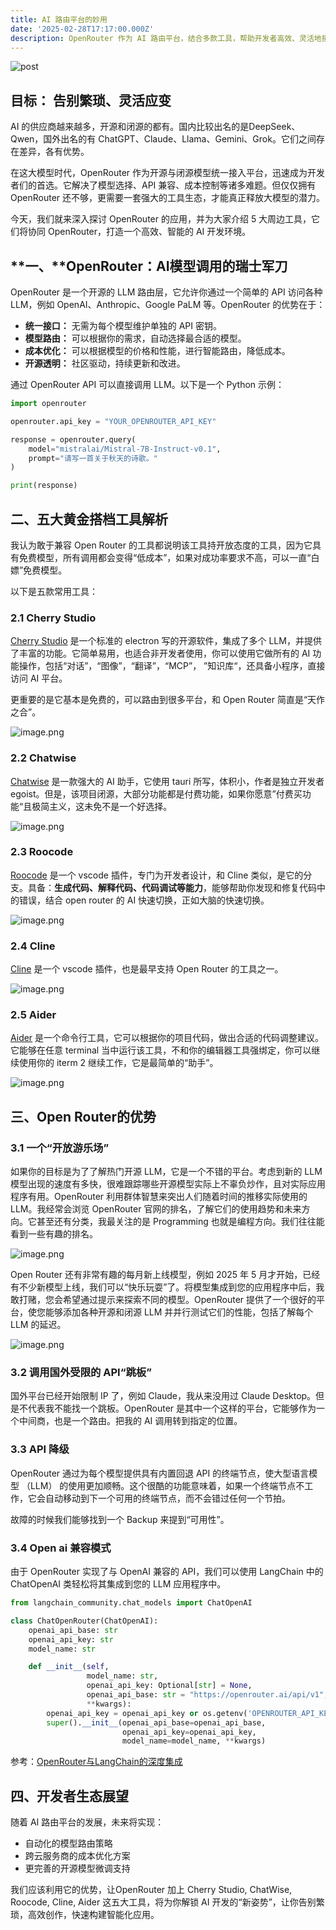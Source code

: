 ```yaml
---
title: AI 路由平台的妙用
date: '2025-02-28T17:17:00.000Z'
description: OpenRouter 作为 AI 路由平台，结合多款工具，帮助开发者高效、灵活地接入和管理多种大模型，提升智能应用开发效率。
---
```



![post](https://brandonxiang.top/img/ai-router.png)

## 目标： **告别繁琐、灵活应变**

AI 的供应商越来越多，开源和闭源的都有。国内比较出名的是DeepSeek、 Qwen，国外出名的有 ChatGPT、Claude、Llama、Gemini、Grok。它们之间存在差异，各有优势。

在这大模型时代，OpenRouter 作为开源与闭源模型统一接入平台，迅速成为开发者们的首选。它解决了模型选择、API 兼容、成本控制等诸多难题。但仅仅拥有 OpenRouter 还不够，更需要一套强大的工具生态，才能真正释放大模型的潜力。

今天，我们就来深入探讨 OpenRouter 的应用，并为大家介绍 5 大周边工具，它们将协同 OpenRouter，打造一个高效、智能的 AI 开发环境。

## **一、**OpenRouter：**AI模型调用的瑞士军刀**

OpenRouter 是一个开源的 LLM 路由层，它允许你通过一个简单的 API 访问各种 LLM，例如 OpenAI、Anthropic、Google PaLM 等。OpenRouter 的优势在于：

- **统一接口：** 无需为每个模型维护单独的 API 密钥。
- **模型路由：** 可以根据你的需求，自动选择最合适的模型。
- **成本优化：** 可以根据模型的价格和性能，进行智能路由，降低成本。
- **开源透明：** 社区驱动，持续更新和改进。

通过 OpenRouter API 可以直接调用 LLM。以下是一个 Python 示例：

```python
import openrouter

openrouter.api_key = "YOUR_OPENROUTER_API_KEY"

response = openrouter.query(
    model="mistralai/Mistral-7B-Instruct-v0.1",
    prompt="请写一首关于秋天的诗歌。"
)

print(response)
```

## **二、五大黄金搭档工具解析**

我认为敢于兼容 Open Router 的工具都说明该工具持开放态度的工具，因为它具有免费模型，所有调用都会变得“低成本”，如果对成功率要求不高，可以一直“白嫖”免费模型。

以下是五款常用工具：

### 2.1 Cherry Studio

[Cherry Studio](https://cherry.studio/) 是一个标准的 electron 写的开源软件，集成了多个 LLM，并提供了丰富的功能。它简单易用，也适合非开发者使用，你可以使用它做所有的 AI 功能操作，包括“对话”，“图像”，“翻译”，“MCP”， ”知识库“，还具备小程序，直接访问 AI 平台。

更重要的是它基本是免费的，可以路由到很多平台，和 Open Router 简直是“天作之合”。

![image.png](https://brandonxiang.top/img/image.png)

### 2.2 Chatwise

[Chatwise](https://chatwise.ai/) 是一款强大的 AI 助手，它使用 tauri 所写，体积小，作者是独立开发者 egoist。但是，该项目闭源，大部分功能都是付费功能，如果你愿意”付费买功能“且极简主义，这未免不是一个好选择。

![image.png](https://brandonxiang.top/img/image-1.png)

### 2.3 Roocode

[Roocode](https://www.roocode.com/) 是一个 vscode 插件，专门为开发者设计，和 Cline 类似，是它的分支。具备：**生成代码、解释代码、代码调试等能力**，能够帮助你发现和修复代码中的错误，结合 open router 的 AI 快速切换，正如大脑的快速切换。

![image.png](https://brandonxiang.top/img/image-2.png)

### 2.4 Cline

[Cline](https://cline.sh/) 是一个 vscode 插件，也是最早支持 Open Router 的工具之一。

![image.png](https://brandonxiang.top/img/image-3.png)

### 2.5 Aider

[Aider](https://aider.chat/) 是一个命令行工具，它可以根据你的项目代码，做出合适的代码调整建议。它能够在任意 terminal 当中运行该工具，不和你的编辑器工具强绑定，你可以继续使用你的 iterm 2 继续工作，它是最简单的“助手”。

![image.png](https://brandonxiang.top/img/image-4.png)

## 三、Open Router的优势

### 3.1 一个“开放游乐场”

如果你的目标是为了了解热门开源 LLM，它是一个不错的平台。考虑到新的 LLM 模型出现的速度有多快，很难跟踪哪些开源模型实际上不辜负炒作，且对实际应用程序有用。OpenRouter 利用群体智慧来突出人们随着时间的推移实际使用的 LLM。我经常会浏览 OpenRouter 官网的排名，了解它们的使用趋势和未来方向。它甚至还有分类，我最关注的是 Programming 也就是编程方向。我们往往能看到一些有趣的排名。

![image.png](https://brandonxiang.top/img/image-5.png)

Open Router 还有非常有趣的每月新上线模型，例如 2025 年 5 月才开始，已经有不少新模型上线，我们可以“快乐玩耍”了。将模型集成到您的应用程序中后，我敢打赌，您会希望通过提示来探索不同的模型。OpenRouter 提供了一个很好的平台，使您能够添加各种开源和闭源 LLM 并并行测试它们的性能，包括了解每个 LLM 的延迟。

![image.png](https://brandonxiang.top/img/image-6.png)

### 3.2 调用国外受限的 API“跳板”

国外平台已经开始限制 IP 了，例如 Claude，我从来没用过 Claude Desktop。但是不代表我不能找一个跳板。OpenRouter 是其中一个这样的平台，它能够作为一个中间商，也是一个路由。把我的 AI 调用转到指定的位置。

### **3.3 API 降级**

OpenRouter 通过为每个模型提供具有内置回退 API 的终端节点，使大型语言模型 （LLM） 的使用更加顺畅。这个很酷的功能意味着，如果一个终端节点不工作，它会自动移动到下一个可用的终端节点，而不会错过任何一个节拍。

故障的时候我们能够找到一个 Backup 来提到“可用性”。

### 3.4 Open ai 兼容模式

由于 OpenRouter 实现了与 OpenAI 兼容的 API，我们可以使用 LangChain 中的 ChatOpenAI 类轻松将其集成到您的 LLM 应用程序中。

```python
from langchain_community.chat_models import ChatOpenAI

class ChatOpenRouter(ChatOpenAI):
    openai_api_base: str
    openai_api_key: str
    model_name: str

    def __init__(self,
                 model_name: str,
                 openai_api_key: Optional[str] = None,
                 openai_api_base: str = "https://openrouter.ai/api/v1",
                 **kwargs):
        openai_api_key = openai_api_key or os.getenv('OPENROUTER_API_KEY')
        super().__init__(openai_api_base=openai_api_base,
                         openai_api_key=openai_api_key,
                         model_name=model_name, **kwargs)
```

参考：[OpenRouter与LangChain的深度集成](https://medium.com/@gal.peretz/openrouter-langchain-leverage-opensource-models-without-the-ops-hassle-9ffbf0016da7?source=user_profile_page---------3-------------532f8dc01db8----------------------)

## 四、**开发者生态展望**

随着 AI 路由平台的发展，未来将实现：

- 自动化的模型路由策略
- 跨云服务商的成本优化方案
- 更完善的开源模型微调支持

我们应该利用它的优势，让OpenRouter 加上 Cherry Studio, ChatWise, Roocode, Cline, Aider 这五大工具，将为你解锁 AI 开发的“新姿势”，让你告别繁琐，高效创作，快速构建智能化应用。